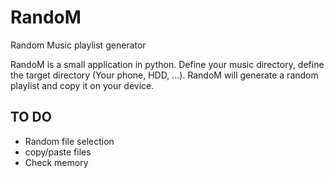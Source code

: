 # RandoM
Random Music playlist generator

RandoM is a small application in python.
Define your music directory, define the target directory (Your phone, HDD, ...).
RandoM will generate a random playlist and copy it on your device.


## TO DO
+ Random file selection
+ copy/paste files
+ Check memory

